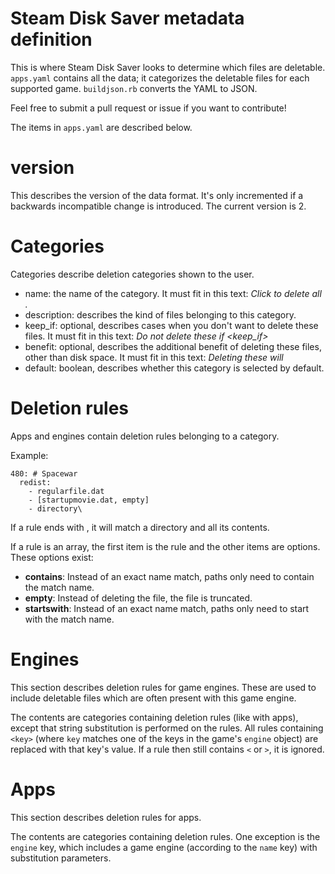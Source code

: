 Steam Disk Saver metadata definition
====================================

This is where Steam Disk Saver looks to determine which files are deletable. `apps.yaml` contains all the data; it categorizes the deletable files for each supported game. `buildjson.rb` converts the YAML to JSON.

Feel free to submit a pull request or issue if you want to contribute!

The items in `apps.yaml` are described below.

version
=======

This describes the version of the data format. It's only incremented if a backwards incompatible change is introduced. The current version is 2.

Categories
==========

Categories describe deletion categories shown to the user.

* name: the name of the category. It must fit in this text: _Click to delete all <name>._
* description: describes the kind of files belonging to this category.
* keep\_if: optional, describes cases when you don't want to delete these files. It must fit in this text: _Do not delete these if <keep\_if>_
* benefit: optional, describes the additional benefit of deleting these files, other than disk space. It must fit in this text: _Deleting these will <benefit>_
* default: boolean, describes whether this category is selected by default.

Deletion rules
==============

Apps and engines contain deletion rules belonging to a category.

Example:

    480: # Spacewar
      redist:
        - regularfile.dat
        - [startupmovie.dat, empty]
        - directory\

If a rule ends with \, it will match a directory and all its contents.

If a rule is an array, the first item is the rule and the other items are options. These options exist:

* __contains__: Instead of an exact name match, paths only need to contain the match name.
* __empty__: Instead of deleting the file, the file is truncated.
* __startswith__: Instead of an exact name match, paths only need to start with the match name.

Engines
=======

This section describes deletion rules for game engines. These are used to include deletable files which are often present with this game engine.

The contents are categories containing deletion rules (like with apps), except that string substitution is performed on the rules. All rules containing `<key>` (where `key` matches one of the keys in the game's `engine` object) are replaced with that key's value. If a rule then still contains `<` or `>`, it is ignored.

Apps
====

This section describes deletion rules for apps.

The contents are categories containing deletion rules. One exception is the `engine` key, which includes a game engine (according to the `name` key) with substitution parameters.
